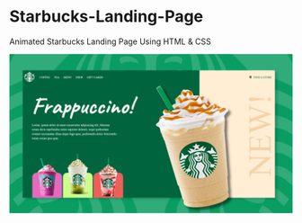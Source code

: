 # Starbucks-Landing-Page
Animated Starbucks Landing Page Using HTML &amp; CSS

![Screenshot](Miniatura.png)
